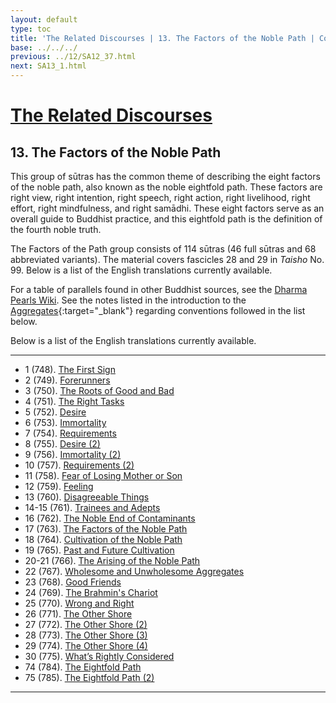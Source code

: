 ```yaml
---
layout: default
type: toc
title: 'The Related Discourses | 13. The Factors of the Noble Path | Contents'
base: ../../../
previous: ../12/SA12_37.html
next: SA13_1.html
---
```


# [The Related Discourses](../index.html)
## 13. The Factors of the Noble Path

This group of sūtras has the common theme of describing the eight factors of the noble path, also known as the noble eightfold path. These factors are right view, right intention, right speech, right action, right livelihood, right effort, right mindfulness, and right samādhi. These eight factors serve as an overall guide to Buddhist practice, and this eightfold path is the definition of the fourth noble truth.

The Factors of the Path group consists of 114 sūtras (46 full sūtras and 68 abbreviated variants). The material covers fascicles 28 and 29 in *Taisho* No. 99. Below is a list of the English translations currently available.

For a table of parallels found in other Buddhist sources, see the [Dharma Pearls Wiki](https://dharmapearls.net/dharmabase/index.php/Factors_of_the_Noble_Path_Sa%E1%B9%83yukta). See the notes listed in the introduction to the [Aggregates](../01/index.html){:target="_blank"} regarding conventions followed in the list below.

Below is a list of the English translations currently available.

---

<ul class="list-style-none">
  <li>1 (748). <a href="SA13_1.html">The First Sign</a></li>
  <li>2 (749). <a href="SA13_2.html">Forerunners</a></li>
  <li>3 (750). <a href="SA13_3.html">The Roots of Good and Bad</a></li>
  <li>4 (751). <a href="SA13_4.html">The Right Tasks</a></li>
  <li>5 (752). <a href="SA13_5.html">Desire</a></li>
  <li>6 (753). <a href="SA13_6.html">Immortality</a></li>
  <li>7 (754). <a href="SA13_7.html">Requirements</a></li>
  <li>8 (755). <a href="SA13_8.html">Desire (2)</a></li>
  <li>9 (756). <a href="SA13_9.html">Immortality (2)</a></li>
  <li>10 (757). <a href="SA13_10.html">Requirements (2)</a></li>
  <li>11 (758). <a href="SA13_11.html">Fear of Losing Mother or Son</a></li>
  <li>12 (759). <a href="SA13_12.html">Feeling</a></li>
  <li>13 (760). <a href="SA13_13.html">Disagreeable Things</a></li>
  <li>14-15 (761). <a href="SA13_14-15.html">Trainees and Adepts</a></li>
  <li>16 (762). <a href="SA13_16.html">The Noble End of Contaminants</a></li>
  <li>17 (763). <a href="SA13_17.html">The Factors of the Noble Path</a></li>
  <li>18 (764). <a href="SA13_18.html">Cultivation of the Noble Path</a></li>
  <li>19 (765). <a href="SA13_19.html">Past and Future Cultivation</a></li>
  <li>20-21 (766). <a href="SA13_20-21.html">The Arising of the Noble Path</a></li>
  <li>22 (767). <a href="SA13_22.html">Wholesome and Unwholesome Aggregates</a></li>
  <li>23 (768). <a href="SA13_23.html">Good Friends</a></li>
  <li>24 (769). <a href="SA13_24.html">The Brahmin's Chariot</a></li>
  <li>25 (770). <a href="SA13_25.html">Wrong and Right</a></li>
  <li>26 (771). <a href="SA13_26.html">The Other Shore</a></li>
  <li>27 (772). <a href="SA13_27.html">The Other Shore (2)</a></li>
  <li>28 (773). <a href="SA13_28.html">The Other Shore (3)</a></li>
  <li>29 (774). <a href="SA13_29.html">The Other Shore (4)</a></li>
  <li>30 (775). <a href="SA13_30.html">What’s Rightly Considered</a></li>
        <!--
            <li>31. Planting a Tree <span class="links">[T 99.776]
            <li>32. Planting a Tree <span class="links">[T 99.777]
            <li>33. Planting a Tree <span class="links">[T 99.778]
            <li>34. Planting a Tree <span class="links">[T 99.779]
            <li>35. Planting a Tree <span class="links">[T 99.780]
            <li>36. Planting a Tree <span class="links">[T 99.781]
            <li>37. Planting a Tree <span class="links">[T 99.781]
            <li>38. Planting a Tree <span class="links">[T 99.781]
            <li>39. Planting a Tree <span class="links">[T 99.781]
            <li>40. Planting a Tree <span class="links">[T 99.781]
            <li>41. Planting a Tree <span class="links">[T 99.781]
            <li>42. Planting a Tree <span class="links">[T 99.781]
            <li>43. Planting a Tree <span class="links">[T 99.781]
            <li>44. Planting a Tree <span class="links">[T 99.781]
            <li>45. Planting a Tree <span class="links">[T 99.781]
            <li>46. Planting a Tree <span class="links">[T 99.781]
            <li>47. Planting a Tree <span class="links">[T 99.781]
            <li>48. Planting a Tree <span class="links">[T 99.781]
            <li>49. Planting a Tree <span class="links">[T 99.781]
            <li>50. Planting a Tree <span class="links">[T 99.781]
            <li>51. Planting a Tree <span class="links">[T 99.781]
            <li>52. Planting a Tree <span class="links">[T 99.782]
            <li>53. Planting a Tree <span class="links">[T 99.782]
            <li>54. Planting a Tree <span class="links">[T 99.782]
            <li>55. Planting a Tree <span class="links">[T 99.782]
            <li>56. Planting a Tree <span class="links">[T 99.782]
            <li>57. Planting a Tree <span class="links">[T 99.782]
            <li>58. Planting a Tree <span class="links">[T 99.782]
            <li>59. Planting a Tree <span class="links">[T 99.782]
            <li>60. Planting a Tree <span class="links">[T 99.782]
            <li>61. Planting a Tree <span class="links">[T 99.782]
            <li>62. Planting a Tree <span class="links">[T 99.782]
            <li>63. Planting a Tree <span class="links">[T 99.783]
            <li>64. Planting a Tree <span class="links">[T 99.783]
            <li>65. Planting a Tree <span class="links">[T 99.783]
            <li>66. Planting a Tree <span class="links">[T 99.783]
            <li>67. Planting a Tree <span class="links">[T 99.783]
            <li>68. Planting a Tree <span class="links">[T 99.783]
            <li>69. Planting a Tree <span class="links">[T 99.783]
            <li>70. Planting a Tree <span class="links">[T 99.783]
            <li>71. Planting a Tree <span class="links">[T 99.783]
            <li>72. Planting a Tree <span class="links">[T 99.783]
            <li>73. Planting a Tree <span class="links">[T 99.783] -->
  <li>74 (784). <a href="SA13_74.html">The Eightfold Path</a></li>
  <li>75 (785). <a href="SA13_75.html">The Eightfold Path (2)</a></li>
            <!--<li>76. Planting a Tree <span class="links">[T 99.786]
            <li>77. Planting a Tree <span class="links">[T 99.787]
            <li>78. Planting a Tree <span class="links">[T 99.788]
            <li>79. Planting a Tree <span class="links">[T 99.788]
            <li>80. Planting a Tree <span class="links">[T 99.788]
            <li>81. Planting a Tree <span class="links">[T 99.788]
            <li>82. Planting a Tree <span class="links">[T 99.789]
            <li>83. Planting a Tree <span class="links">[T 99.789]
            <li>84. Planting a Tree <span class="links">[T 99.789]
            <li>85. Planting a Tree <span class="links">[T 99.789]
            <li>86. Planting a Tree <span class="links">[T 99.789]
            <li>87. Planting a Tree <span class="links">[T 99.789]
            <li>88. Planting a Tree <span class="links">[T 99.789]
            <li>89. Planting a Tree <span class="links">[T 99.789]
            <li>90. Planting a Tree <span class="links">[T 99.790]
            <li>91. Planting a Tree <span class="links">[T 99.791]
            <li>92. Planting a Tree <span class="links">[T 99.792]
            <li>93. Planting a Tree <span class="links">[T 99.793]
            <li>94. Planting a Tree <span class="links">[T 99.793]
            <li>95. Planting a Tree <span class="links">[T 99.793]
            <li>96. Planting a Tree <span class="links">[T 99.793]
            <li>97. Planting a Tree <span class="links">[T 99.794]
            <li>98. Planting a Tree <span class="links">[T 99.795]
            <li>99. Planting a Tree <span class="links">[T 99.796]
            <li>100. Planting a Tree <span class="links">[T 99.797]
            <li>101. Planting a Tree <span class="links">[T 99.798]
            <li>102. Planting a Tree <span class="links">[T 99.799]
            <li>103. Planting a Tree <span class="links">[T 99.800]
            <li>104. Planting a Tree <span class="links">[T 99.800]
            <li>105. Planting a Tree <span class="links">[T 99.800]
            <li>106. Planting a Tree <span class="links">[T 99.800]
            <li>107. Planting a Tree <span class="links">[T 99.800]
            <li>108. Planting a Tree <span class="links">[T 99.800]
            <li>109. Planting a Tree <span class="links">[T 99.800]
            <li>110. Planting a Tree <span class="links">[T 99.800]
            <li>111. Planting a Tree <span class="links">[T 99.800]
            <li>112. Planting a Tree <span class="links">[T 99.800]
            <li>113. Planting a Tree <span class="links">[T 99.800]
            <li>114. Planting a Tree <span class="links">[T 99.800]
        -->
</ul>

---
